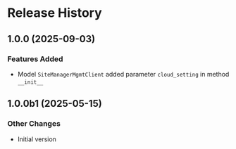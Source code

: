 # Release History

## 1.0.0 (2025-09-03)

### Features Added

  - Model `SiteManagerMgmtClient` added parameter `cloud_setting` in method `__init__`

## 1.0.0b1 (2025-05-15)

### Other Changes

  - Initial version
